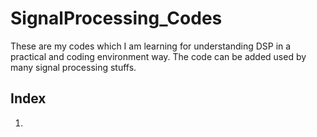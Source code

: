 # SignalProcessing_Codes

These are my codes which I am learning for understanding DSP in a practical and coding environment way. The code can be added used by many signal processing stuffs.

## Index
1. 
